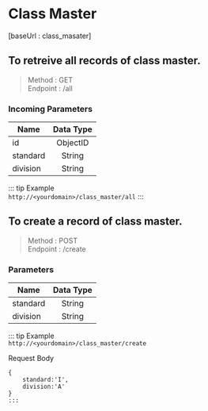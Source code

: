# Class Master
[baseUrl : class_masater]

## To retreive all records of class master.

> Method : GET  
Endpoint : /all



### Incoming Parameters


| Name        | Data Type |
| ------------- |:-------------:|
| id     | ObjectID |
| standard      | String      |
| division | String      |    



::: tip
Example   
`http://<yourdomain>/class_master/all`
:::


## To create a record of class master.

> Method : POST  
Endpoint : /create



### Parameters


| Name        | Data Type |
| ------------- |:-------------:|
| standard      | String      |
| division | String      |    



::: tip
Example   
`http://<yourdomain>/class_master/create`

Request Body
```
{  
    standard:'I',  
    division:'A'
}
:::

